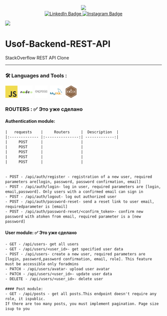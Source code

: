<div id="header" align="center">
  <img src="https://media.giphy.com/media/M9gbBd9nbDrOTu1Mqx/giphy.gif" width="100"/>
</div>

<div id="badges" align="center">
  <a href="https://www.linkedin.com/in/%D0%BF%D0%B0%D0%B2%D0%B5%D0%BB-%D0%BC%D0%B0%D1%80%D1%87%D0%B5%D0%BD%D0%BA%D0%BE-74b98a224/">
    <img src="https://img.shields.io/badge/LinkedIn-blue?style=for-the-badge&logo=linkedin&logoColor=white" alt="LinkedIn Badge"/>
  </a>
  <a href="https://www.instagram.com/muilco/">
    <img src="https://img.shields.io/badge/Instagram-yellow?style=for-the-badge&logo=instagram&logoColor=white" alt="Instagram Badge"/>
  </a>
</div>

![](https://visitor-badge.glitch.me/badge?page_id=pmarchenkoucode.usof-backend-rest-api)


# Usof-Backend-REST-API
StackOverflow REST API Clone

---

### :hammer_and_wrench: Languages and Tools :

<div>
  <img src="https://github.com/devicons/devicon/blob/master/icons/javascript/javascript-original.svg" alt="JS" width="40" height="40"/>&nbsp;
  <img src="https://github.com/devicons/devicon/blob/master/icons/nodejs/nodejs-original-wordmark.svg" alt="NodeJS" width="40" height="40"/>&nbsp;
  <img src="https://github.com/devicons/devicon/blob/master/icons/express/express-original-wordmark.svg" alt="express" width="40" height="40"/>&nbsp;
  <img src="https://github.com/devicons/devicon/blob/master/icons/mysql/mysql-original-wordmark.svg" alt="MySQL" width="40" height="40"/>&nbsp;
  <img src="https://github.com/devicons/devicon/blob/master/icons/mocha/mocha-plain.svg" alt="Mocha" width="40" height="40"/>&nbsp;
</div>

### ROUTERS : :white_check_mark: Это уже сделано
  #### Authentication module:
    |   requests    |     Routers     |  Description  |
    |:------------- |:---------------:| -------------:|
    |     POST      |                 |
    |     POST      |                 |
    |     POST      |                 |
    |     POST      |                 |
    |     POST      |                 |
    
  
    - POST - /api/auth/register - registration of a new user, required parameters are[login, password, password confirmation, email]
    - POST - /api/auth/login- log in user, required parameters are [login, email,password]. Only users with a confirmed email can sign in
    - POST - /api/auth/logout- log out authorized user
    - POST - /api/auth/password-reset- send a reset link to user email, requiredparameter is [email]
    - POST - /api/auth/password-reset/<confirm_token>- confirm new password with atoken from email, required parameter is a [new password]
    
   #### User module: :white_check_mark: Это уже сделано
    - GET - /api/users- get all users
    - GET - /api/users/<user_id>- get specified user data
    - POST - /api/users- create a new user, required parameters are [login, password,password confirmation, email, role]. This feature must be accessible only foradmins
    - PATCH - /api/users/avatar- upload user avatar
    - PATCH - /api/users/<user_id>- update user data
    - DELETE - /api/users/<user_id>- delete user
    
    #### Post module:
    - GET - /api/posts - get all posts.This endpoint doesn't require any role, it ispublic. 
    If there are too many posts, you must implement pagination. Page size isup to you
    
